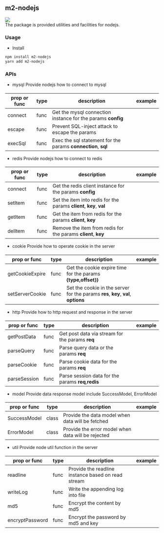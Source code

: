 ## m2-nodejs

[![](https://img.shields.io/badge/m2--nodejs-v1.0.1-green.svg)](https://github.com/hmiinyu/m2-nodejs.git) <br/>
The package is provided utilities and facilities for nodejs.

### Usage
 - Install
```bash
npm install m2-nodejs
yarn add m2-nodejs
```
### APIs
- mysql Provide nodejs how to connect to mysql
#### 
| prop or func | type | description | example |
| ------------ | ------------ | ------------ | ------------ |
| connect | func | Get the mysql connection instance for the params **config** | |
| escape | func | Prevent SQL-inject attack to escape the params | |
| execSql | func | Exec the sql statement for the params **connection**, **sql** | |
- redis Provide nodejs how to connect to redis
#### 
| prop or func | type | description | example |
| ------------ | ------------ | ------------ | ------------ |
| connect | func | Get the redis client instance for the params **config** | |
| setItem | func | Set the item into redis for the params **client**, **key**, **val** | |
| getItem | func | Get the item from redis for the params **client**, **key** | |
| delItem | func | Remove the item from redis for the params **client**, **key** | |
- cookie Provide how to operate cookie in the server
#### 
| prop or func | type | description | example |
| ------------ | ------------ | ------------ | ------------ |
| getCookieExpire | func | Get the cookie expire time for the params **{type,offset}}** | |
| setServerCookie | func | Set the cookie in the server for the params **res**, **key**, **val**, **options** | |
- http Provide how to http request and response in the server
#### 
| prop or func | type | description | example |
| ------------ | ------------ | ------------ | ------------ |
| getPostData | func | Get post data via stream for the params **req** | |
| parseQuery | func | Parse query data or the params **req** | |
| parseCookie | func | Parse cookie data for the params **req** | |
| parseSession | func | Parse session data for the params **req**,**redis** | |
- model Provide data response model include SuccessModel, ErrorModel
#### 
| prop or func | type | description | example |
| ------------ | ------------ | ------------ | ------------ |
| SuccessModel | class | Provide the data model when data will be fetched | |
| ErrorModel | class | Provide the error model when data will be rejected | |
- util Provide node util function in the server
#### 
| prop or func | type | description | example |
| ------------ | ------------ | ------------ | ------------ |
| readline | func | Provide the readline instance based on read stream | |
| writeLog | func | Write the appending log into file | |
| md5 | func | Encrypt the content by md5 | |
| encryptPassword | func | Encrypt the password by md5 and key | |
